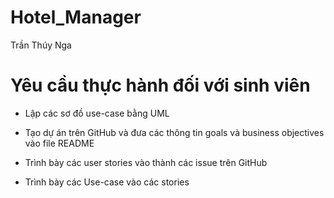 # Hotel_Manager

Trần Thúy Nga 

# Yêu cầu thực hành đối với sinh viên

* Lập các sơ đồ use-case bằng UML

* Tạo dự án trên GitHub và đưa các thông tin goals và business objectives vào file README

* Trình bày các user stories vào thành các issue trên GitHub

* Trình bày các Use-case vào các stories 
